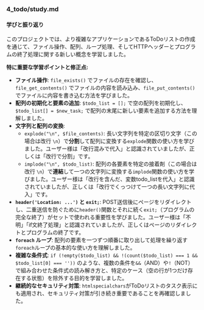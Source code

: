 ### 4_todo/study.md

#### 学びと振り返り

このプロジェクトでは、より複雑なアプリケーションであるToDoリストの作成を通じて、ファイル操作、配列、ループ処理、そしてHTTPヘッダーとプログラムの終了処理に関する新しい概念を学習しました。

**特に重要な学習ポイントと修正点:**

*   **ファイル操作**: `file_exists()` でファイルの存在を確認し、`file_get_contents()` でファイルの内容を読み込み、`file_put_contents()` でファイルに内容を書き込む方法を学びました。
*   **配列の初期化と要素の追加**: `$todo_list = [];` で空の配列を初期化し、`$todo_list[] = $new_task;` で配列の末尾に新しい要素を追加する方法を理解しました。
*   **文字列と配列の変換**: 
    *   `explode("\n", $file_contents)`: 長い文字列を特定の区切り文字（この場合は改行 `\n`）で**分割**して配列に変換する`explode`関数の使い方を学びました。ユーザー様は「改行混みで代入」と認識されていましたが、正しくは「改行で分割」です。
    *   `implode("\n", $todo_list)`: 配列の各要素を特定の接着剤（この場合は改行 `\n`）で**連結**して一つの文字列に変換する`implode`関数の使い方を学びました。ユーザー様は「改行を含んだ、変数todo_listを代入」と認識されていましたが、正しくは「改行でくっつけて一つの長い文字列に代入」です。
*   **`header('Location: ...')` と `exit;`**: POST送信後にページをリダイレクトし、二重送信を防ぐために`header()`関数とそれに続く`exit;`（プログラムの完全な終了）がセットで使われる重要性を学びました。ユーザー様は「不明」「if文終了処理」と認識されていましたが、正しくはページのリダイレクトとプログラムの終了です。
*   **`foreach` ループ**: 配列の要素を一つずつ順番に取り出して処理を繰り返す`foreach`ループの基本的な使い方を理解しました。
*   **複雑な条件式**: `if (!empty($todo_list) && !(count($todo_list) === 1 && $todo_list[0] === ''))` のような、複数の条件を`&&`（AND）や`!`（NOT）で組み合わせた条件式の読み解き方と、特定のケース（空の行が1つだけ存在する状態）を除外する目的を学習しました。
*   **継続的なセキュリティ対策**: `htmlspecialchars`がToDoリストのタスク表示にも適用され、セキュリティ対策が引き続き重要であることを再確認しました。 